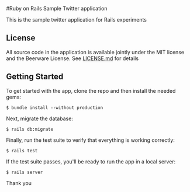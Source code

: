 #Ruby on Rails Sample Twitter application

This is the sample twitter application for Rails experiments

## License

All source code in the application is available jointly under the MIT license and
the Beerware License. See [LICENSE.md](LICENSE.md) for details

## Getting Started

To get started with the app, clone the repo and then install the needed gems:
```
$ bundle install --without production
```
Next, migrate the database:
```
$ rails db:migrate
```
Finally, run the test suite to verify that everything is working correctly:
```
$ rails test
```
If the test suite passes, you'll be ready to run the app in a local server:
```
$ rails server
```
Thank you
